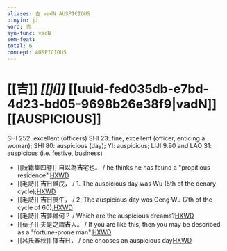 ```yaml
---
aliases: 吉 vadN AUSPICIOUS
pinyin: jí
word: 吉
syn-func: vadN
sem-feat: 
total: 6
concept: AUSPICIOUS 
---
```

# [[吉]] *[[jí]]*  [[uuid-fed035db-e7bd-4d23-bd05-9698b26e38f9|vadN]] [[AUSPICIOUS]]
SHI 252: excellent (officers) SHI 23: fine, excellent (officer, enticing a woman); SHI 80: auspicious (day); YI: auspicious; LIJI 9.90 and LAO 31: auspicious (i.e. festive, business)
 - [[阮籍集四卷]] 自以為**吉**宅也。 / he thinks he has found a "propitious residence".[HXWD](https://hxwd.org/textview.html?location=CH2b1558_CHANT_004-19a.45)
 - [[毛詩]] **吉**日維戊， / 1. The auspicious day was Wu (5th of the denary cycle);[HXWD](https://hxwd.org/textview.html?location=KR1c0001_tls_017-74a.1)
 - [[毛詩]] **吉**日庚午， / 2. The auspicious day was Geng Wu (7th of the cycle of 60);[HXWD](https://hxwd.org/textview.html?location=KR1c0001_tls_017-75a.2)
 - [[毛詩]] **吉**夢維何？ / Which are the auspicious dreams?[HXWD](https://hxwd.org/textview.html?location=KR1c0001_tls_018-56a.6)
 - [[荀子]] 夫是之謂**吉**人。
                     / If you are like this, then you may be described as a "fortune-prone man".[HXWD](https://hxwd.org/textview.html?location=KR3a0002_tls_007-3a.33)
 - [[呂氏春秋]] 擇**吉**日， / one chooses an auspicious day[HXWD](https://hxwd.org/textview.html?location=KR3j0009_tls_003-8a.3)